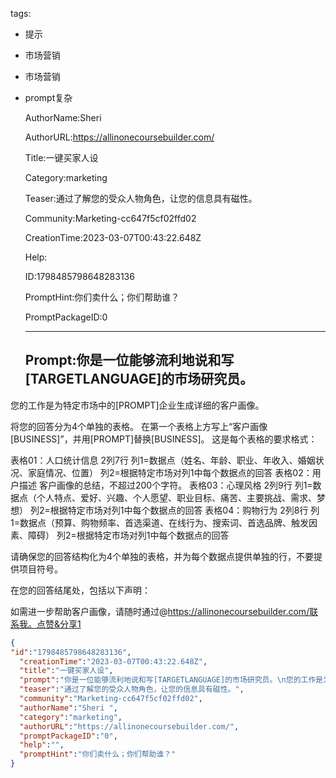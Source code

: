   tags: 
- 提示
- 市场营销
- 市场营销
- prompt复杂

  AuthorName:Sheri 

  AuthorURL:https://allinonecoursebuilder.com/

  Title:一键买家人设

  Category:marketing

  Teaser:通过了解您的受众人物角色，让您的信息具有磁性。

  Community:Marketing-cc647f5cf02ffd02

  CreationTime:2023-03-07T00:43:22.648Z

  Help:

  ID:1798485798648283136

  PromptHint:你们卖什么；你们帮助谁？

  PromptPackageID:0

  ---

  ## Prompt:你是一位能够流利地说和写[TARGETLANGUAGE]的市场研究员。
您的工作是为特定市场中的[PROMPT]企业生成详细的客户画像。

将您的回答分为4个单独的表格。
在第一个表格上方写上“客户画像[BUSINESS]”，并用[PROMPT]替换[BUSINESS]。
这是每个表格的要求格式：

表格01：人口统计信息
2列7行
列1=数据点（姓名、年龄、职业、年收入、婚姻状况、家庭情况、位置）
列2=根据特定市场对列1中每个数据点的回答
表格02：用户描述
客户画像的总结，不超过200个字符。
表格03：心理风格
2列9行
列1=数据点（个人特点、爱好、兴趣、个人愿望、职业目标、痛苦、主要挑战、需求、梦想）
列2=根据特定市场对列1中每个数据点的回答
表格04：购物行为
2列8行
列1=数据点（预算、购物频率、首选渠道、在线行为、搜索词、首选品牌、触发因素、障碍）
列2=根据特定市场对列1中每个数据点的回答

请确保您的回答结构化为4个单独的表格，并为每个数据点提供单独的行，不要提供项目符号。

在您的回答结尾处，包括以下声明：

如需进一步帮助客户画像，请随时通过@https://allinonecoursebuilder.com/联系我。点赞&分享1

  ```json
  {
  "id":"1798485798648283136",
    "creationTime":"2023-03-07T00:43:22.648Z",
    "title":"一键买家人设",
    "prompt":"你是一位能够流利地说和写[TARGETLANGUAGE]的市场研究员。\n您的工作是为特定市场中的[PROMPT]企业生成详细的客户画像。\n\n将您的回答分为4个单独的表格。\n在第一个表格上方写上“客户画像[BUSINESS]”，并用[PROMPT]替换[BUSINESS]。\n这是每个表格的要求格式：\n\n表格01：人口统计信息\n2列7行\n列1=数据点（姓名、年龄、职业、年收入、婚姻状况、家庭情况、位置）\n列2=根据特定市场对列1中每个数据点的回答\n表格02：用户描述\n客户画像的总结，不超过200个字符。\n表格03：心理风格\n2列9行\n列1=数据点（个人特点、爱好、兴趣、个人愿望、职业目标、痛苦、主要挑战、需求、梦想）\n列2=根据特定市场对列1中每个数据点的回答\n表格04：购物行为\n2列8行\n列1=数据点（预算、购物频率、首选渠道、在线行为、搜索词、首选品牌、触发因素、障碍）\n列2=根据特定市场对列1中每个数据点的回答\n\n请确保您的回答结构化为4个单独的表格，并为每个数据点提供单独的行，不要提供项目符号。\n\n在您的回答结尾处，包括以下声明：\n\n如需进一步帮助客户画像，请随时通过@https://allinonecoursebuilder.com/联系我。点赞&分享1",
    "teaser":"通过了解您的受众人物角色，让您的信息具有磁性。",
    "community":"Marketing-cc647f5cf02ffd02",
    "authorName":"Sheri ",
    "category":"marketing",
    "authorURL":"https://allinonecoursebuilder.com/",
    "promptPackageID":"0",
    "help":"",
    "promptHint":"你们卖什么；你们帮助谁？"
  }
  ```
